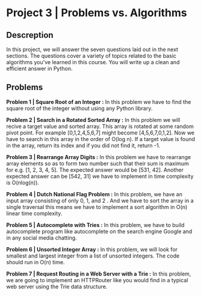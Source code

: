 # Project 3 | Problems vs. Algorithms

## Descreption 
In this project, we will answer the seven questions laid out in the next sections. The questions cover a variety of topics related to the basic algorithms you've learned
in this course. You will write up a clean and efficient answer in Python.


## Problems

**Problem 1 | Square Root of an Integer :**
In this problem we have to find the square root of the integer without using any Python library.

**Problem 2 | Search in a Rotated Sorted Array :**
In this problem we will recive a target value and sorted array. This array is rotated at some random pivot point. For example [0,1,2,4,5,6,7] might become [4,5,6,7,0,1,2].
Now we have to search in this array in the order of O(log n). If a target value is found in the array, return its index and if you did not find it, return -1.

**Problem 3 | Rearrange Array Digits :**
In this problem we have to rearrange array elements so as to form two number such that their sum is maximum for e.g. [1, 2, 3, 4, 5]. The expected answer would be [531, 42].
Another expected answer can be [542, 31] we have to implement in time complexity is O(nlog(n)).

**Problem 4 | Dutch National Flag Problem :**
In this problem,  we have an input array consisting of only 0, 1, and 2 . And we have to sort the array in a single traversal this means we have to implement a sort algorithm
in O(n) linear time complexity.

**Problem 5 | Autocomplete with Tries :**
In this problem, we have to build autocomplete program like autocomplete on the search engine Google and in any social media chatting.

**Problem 6 | Unsorted Integer Array :**
In this problem, we will look for smallest and largest integer from a list of unsorted integers. The code should run in O(n) time.

**Problem 7 | Request Routing in a Web Server with a Trie :**
In this problem, we are going to implement an HTTPRouter like you would find in a typical web server using the Trie data structure.
